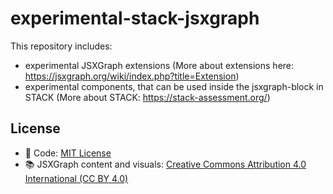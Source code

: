 # experimental-stack-jsxgraph

This repository includes:
- experimental JSXGraph extensions (More about extensions here: <a href="https://jsxgraph.org/wiki/index.php?title=Extension">https://jsxgraph.org/wiki/index.php?title=Extension</a>)
- experimental components, that can be used inside the jsxgraph-block in STACK (More about STACK: <a href="https://stack-assessment.org/">https://stack-assessment.org/</a>)


## License

- 🔧 Code: [MIT License](./LICENSE)
- 📚 JSXGraph content and visuals: [Creative Commons Attribution 4.0 International (CC BY 4.0)](https://creativecommons.org/licenses/by/4.0/)

